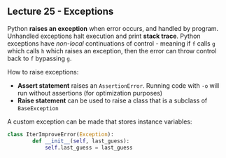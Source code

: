 ## Lecture 25 - Exceptions

Python **raises an exception** when error occurs, and handled by program. Unhandled exceptions halt execution and print **stack trace**. Python exceptions have *non-local* continuations of control - meaning if `f` calls `g` which calls `h` which raises an exception, then the error can throw control back to `f` bypassing `g`.

How to raise exceptions:

- **Assert statement** raises an `AssertionError`. Running code with `-o` will run without assertions (for optimization purposes)
- **Raise statement** can be used to raise a class that is a subclass of `BaseException`

A custom exception can be made that stores instance variables:

```python
class IterImproveError(Exception):
        def __init__(self, last_guess):
            self.last_guess = last_guess
```




